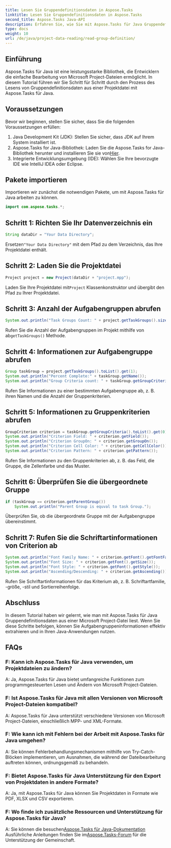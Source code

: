 ```yaml
---
title: Lesen Sie Gruppendefinitionsdaten in Aspose.Tasks
linktitle: Lesen Sie Gruppendefinitionsdaten in Aspose.Tasks
second_title: Aspose.Tasks Java-API
description: Erfahren Sie, wie Sie mit Aspose.Tasks für Java Gruppendefinitionsdaten aus Microsoft Project-Dateien lesen. Folgen Sie unserer Schritt-für-Schritt-Anleitung.
type: docs
weight: 10
url: /de/java/project-data-reading/read-group-definition/
---
```

## Einführung
Aspose.Tasks für Java ist eine leistungsstarke Bibliothek, die Entwicklern die einfache Bearbeitung von Microsoft Project-Dateien ermöglicht. In diesem Tutorial führen wir Sie Schritt für Schritt durch den Prozess des Lesens von Gruppendefinitionsdaten aus einer Projektdatei mit Aspose.Tasks für Java.
## Voraussetzungen
Bevor wir beginnen, stellen Sie sicher, dass Sie die folgenden Voraussetzungen erfüllen:
1. Java Development Kit (JDK): Stellen Sie sicher, dass JDK auf Ihrem System installiert ist.
2.  Aspose.Tasks for Java-Bibliothek: Laden Sie die Aspose.Tasks for Java-Bibliothek herunter und installieren Sie sie von[Hier](https://releases.aspose.com/tasks/java/).
3. Integrierte Entwicklungsumgebung (IDE): Wählen Sie Ihre bevorzugte IDE wie IntelliJ IDEA oder Eclipse.

## Pakete importieren
Importieren wir zunächst die notwendigen Pakete, um mit Aspose.Tasks für Java arbeiten zu können.
```java
import com.aspose.tasks.*;
```
## Schritt 1: Richten Sie Ihr Datenverzeichnis ein
```java
String dataDir = "Your Data Directory";
```
 Ersetzen`"Your Data Directory"` mit dem Pfad zu dem Verzeichnis, das Ihre Projektdatei enthält.
## Schritt 2: Laden Sie die Projektdatei
```java
Project project = new Project(dataDir + "project.mpp");
```
 Laden Sie Ihre Projektdatei mit`Project` Klassenkonstruktor und übergibt den Pfad zu Ihrer Projektdatei.
## Schritt 3: Anzahl der Aufgabengruppen abrufen
```java
System.out.println("Task Groups Count: " + project.getTaskGroups().size());
```
 Rufen Sie die Anzahl der Aufgabengruppen im Projekt mithilfe von ab`getTaskGroups()` Methode.
## Schritt 4: Informationen zur Aufgabengruppe abrufen
```java
Group taskGroup = project.getTaskGroups().toList().get(1);
System.out.println("Percent Complete:" + taskGroup.getName());
System.out.println("Group Criteria count: " + taskGroup.getGroupCriteria().size());
```
Rufen Sie Informationen zu einer bestimmten Aufgabengruppe ab, z. B. ihren Namen und die Anzahl der Gruppenkriterien.
## Schritt 5: Informationen zu Gruppenkriterien abrufen
```java
GroupCriterion criterion = taskGroup.getGroupCriteria().toList().get(0);
System.out.println("Criterion Field: " + criterion.getField());
System.out.println("Criterion GroupOn: " + criterion.getGroupOn());
System.out.println("Criterion Cell Color: " + criterion.getCellColor());
System.out.println("Criterion Pattern: " + criterion.getPattern());
```
Rufen Sie Informationen zu den Gruppenkriterien ab, z. B. das Feld, die Gruppe, die Zellenfarbe und das Muster.
## Schritt 6: Überprüfen Sie die übergeordnete Gruppe
```java
if (taskGroup == criterion.getParentGroup())
    System.out.println("Parent Group is equval to task Group.");
```
Überprüfen Sie, ob die übergeordnete Gruppe mit der Aufgabengruppe übereinstimmt.
## Schritt 7: Rufen Sie die Schriftartinformationen von Criterion ab
```java
System.out.println("Font Family Name: " + criterion.getFont().getFontFamily());
System.out.println("Font Size: " + criterion.getFont().getSize());
System.out.println("Font Style: " + criterion.getFont().getStyle());
System.out.println("Ascending/Descending: " + criterion.getAscending());
```
Rufen Sie Schriftartinformationen für das Kriterium ab, z. B. Schriftartfamilie, -größe, -stil und Sortierreihenfolge.

## Abschluss
In diesem Tutorial haben wir gelernt, wie man mit Aspose.Tasks für Java Gruppendefinitionsdaten aus einer Microsoft Project-Datei liest. Wenn Sie diese Schritte befolgen, können Sie Aufgabengruppeninformationen effektiv extrahieren und in Ihren Java-Anwendungen nutzen.
## FAQs
### F: Kann ich Aspose.Tasks für Java verwenden, um Projektdateien zu ändern?
A: Ja, Aspose.Tasks für Java bietet umfangreiche Funktionen zum programmgesteuerten Lesen und Ändern von Microsoft Project-Dateien.
### F: Ist Aspose.Tasks für Java mit allen Versionen von Microsoft Project-Dateien kompatibel?
A: Aspose.Tasks für Java unterstützt verschiedene Versionen von Microsoft Project-Dateien, einschließlich MPP- und XML-Formate.
### F: Wie kann ich mit Fehlern bei der Arbeit mit Aspose.Tasks für Java umgehen?
A: Sie können Fehlerbehandlungsmechanismen mithilfe von Try-Catch-Blöcken implementieren, um Ausnahmen, die während der Dateibearbeitung auftreten können, ordnungsgemäß zu behandeln.
### F: Bietet Aspose.Tasks für Java Unterstützung für den Export von Projektdaten in andere Formate?
A: Ja, mit Aspose.Tasks für Java können Sie Projektdaten in Formate wie PDF, XLSX und CSV exportieren.
### F: Wo finde ich zusätzliche Ressourcen und Unterstützung für Aspose.Tasks für Java?
 A: Sie können die besuchen[Aspose.Tasks für Java-Dokumentation](https://reference.aspose.com/tasks/java/) Ausführliche Anleitungen finden Sie im[Aspose.Tasks-Forum](https://forum.aspose.com/c/tasks/15) für die Unterstützung der Gemeinschaft.